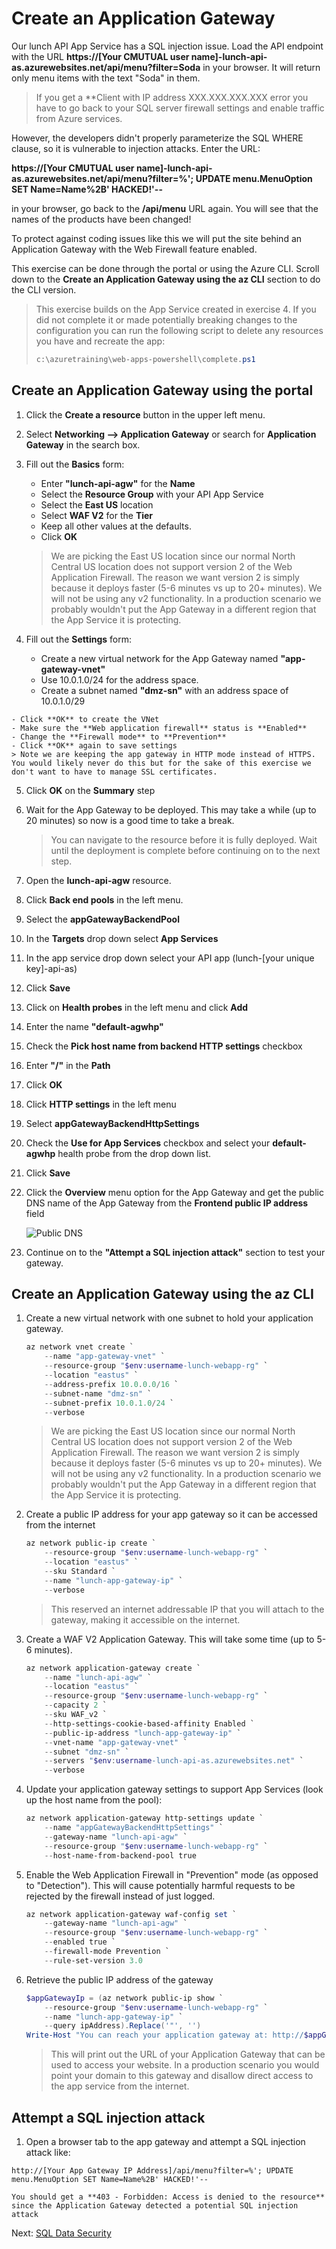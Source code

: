 
# Create an Application Gateway

Our lunch API App Service has a SQL injection issue.  Load the API endpoint with the URL
**https://[Your CMUTUAL user name]-lunch-api-as.azurewebsites.net/api/menu?filter=Soda**
in your browser.  It will return only menu items with the text "Soda" in them.

> If you get a **Client with IP address XXX.XXX.XXX.XXX error you have to go back to your SQL server firewall settings and enable traffic from Azure services.

However, the developers didn't properly parameterize the SQL WHERE clause, so it is vulnerable to injection attacks.  Enter the URL:

**https://[Your CMUTUAL user name]-lunch-api-as.azurewebsites.net/api/menu?filter=%'; UPDATE menu.MenuOption SET Name=Name%2B' HACKED!'--**

in your browser, go back to the **/api/menu** URL again.  You will see that the names of the products have been changed!

To protect against coding issues like this we will put the site behind an Application Gateway with the Web Firewall feature enabled.

This exercise can be done through the portal or using the Azure CLI.  Scroll down to the **Create an Application Gateway using the az CLI** section to do the CLI version.

> This exercise builds on the App Service created in exercise 4. If you did not complete it or made potentially breaking changes to the configuration you can run the following script to delete any resources you have and recreate the app:
> ```powershell
> c:\azuretraining\web-apps-powershell\complete.ps1
> ```

## Create an Application Gateway using the portal

1. Click the **Create a resource** button in the upper left menu.

2. Select **Networking --> Application Gateway** or search for **Application Gateway** in the search box.

3. Fill out the **Basics** form:
    - Enter **"lunch-api-agw"** for the **Name**
    - Select the **Resource Group** with your API App Service
    - Select the **East US** location
    - Select **WAF V2** for the **Tier**
    - Keep all other values at the defaults.
    - Click **OK**

    > We are picking the East US location since our normal North Central US location does not support version 2 of the Web Application Firewall.  The reason we want version 2 is simply because it deploys faster (5-6 minutes vs up to 20+ minutes). We will not be using any v2 functionality.  In a production scenario we probably wouldn't put the App Gateway in a different region that the App Service it is protecting.

4. Fill out the **Settings** form:
    - Create a new virtual network for the App Gateway named **"app-gateway-vnet"**
    - Use 10.0.1.0/24 for the address space.
    - Create a subnet named **"dmz-sn"** with an address space of 10.0.1.0/29
<!--
    > Application Gateway consumes one private IP address per instance, plus another private IP address if a private frontend IP configuration is configured. Also, Azure reserves the first four and last IP address in each subnet for internal usage. For example, if an application gateway is set to three instances and no private frontend IP, then a /29 subnet size or greater is needed. In this case, the application gateway uses three IP addresses. If you have three instances and an IP address for the private frontend IP configuration, then a /28 subnet size or greater is needed as four IP addresses are required.
-->
    - Click **OK** to create the VNet
    - Make sure the **Web application firewall** status is **Enabled**
    - Change the **Firewall mode** to **Prevention**
    - Click **OK** again to save settings
    > Note we are keeping the app gateway in HTTP mode instead of HTTPS. You would likely never do this but for the sake of this exercise we don't want to have to manage SSL certificates.

5. Click **OK** on the **Summary** step

6. Wait for the App Gateway to be deployed. This may take a while (up to 20 minutes) so now is a good time to take a break.

    > You can navigate to the resource before it is fully deployed. Wait until the deployment is complete before continuing on to the next step.

7. Open the **lunch-api-agw** resource.

8. Click **Back end pools** in the left menu.

9. Select the **appGatewayBackendPool**

10. In the **Targets** drop down select **App Services**

11. In the app service drop down select your API app (lunch-[your unique key]-api-as)

12. Click **Save**

13. Click on **Health probes** in the left menu and click **Add**

14. Enter the name **"default-agwhp"**

15. Check the **Pick host name from backend HTTP settings** checkbox

16. Enter **"/"** in the **Path**

17. Click **OK**

18. Click **HTTP settings** in the left menu

19. Select **appGatewayBackendHttpSettings**

20. Check the **Use for App Services** checkbox and select your **default-agwhp** health probe from the drop down list.

21. Click **Save**

13. Click the **Overview** menu option for the App Gateway and get the public DNS name of the App Gateway from the **Frontend public IP address** field

    ![Public DNS](images/app-gateway-dns.png)

14. Continue on to the **"Attempt a SQL injection attack"** section to test your gateway.

## Create an Application Gateway using the az CLI

1. Create a new virtual network with one subnet to hold your application gateway.

    ```powershell
    az network vnet create `
        --name "app-gateway-vnet" `
        --resource-group "$env:username-lunch-webapp-rg" `
        --location "eastus" `
        --address-prefix 10.0.0.0/16 `
        --subnet-name "dmz-sn" `
        --subnet-prefix 10.0.1.0/24 `
        --verbose
    ```

    > We are picking the East US location since our normal North Central US location does not support version 2 of the Web Application Firewall.  The reason we want version 2 is simply because it deploys faster (5-6 minutes vs up to 20+ minutes). We will not be using any v2 functionality.  In a production scenario we probably wouldn't put the App Gateway in a different region that the App Service it is protecting.

2. Create a public IP address for your app gateway so it can be accessed from the internet

    ```powershell
    az network public-ip create `
        --resource-group "$env:username-lunch-webapp-rg" `
        --location "eastus" `
        --sku Standard `
        --name "lunch-app-gateway-ip" `
        --verbose
    ```

    > This reserved an internet addressable IP that you will attach to the gateway, making it accessible on the internet.

3. Create a WAF V2 Application Gateway. This will take some time (up to 5-6 minutes).

    ```powershell
    az network application-gateway create `
        --name "lunch-api-agw" `
        --location "eastus" `
        --resource-group "$env:username-lunch-webapp-rg" `
        --capacity 2 `
        --sku WAF_v2 `
        --http-settings-cookie-based-affinity Enabled `
        --public-ip-address "lunch-app-gateway-ip" `
        --vnet-name "app-gateway-vnet" `
        --subnet "dmz-sn" `
        --servers "$env:username-lunch-api-as.azurewebsites.net" `
        --verbose
    ```

4. Update your application gateway settings to support App Services (look up the host name from the pool):

    ```powershell
    az network application-gateway http-settings update `
        --name "appGatewayBackendHttpSettings" `
        --gateway-name "lunch-api-agw" `
        --resource-group "$env:username-lunch-webapp-rg" `
        --host-name-from-backend-pool true
    ```

5. Enable the Web Application Firewall in "Prevention" mode (as opposed to "Detection"). This will cause potentially harmful requests to be rejected by the firewall instead of just logged.

    ```powershell
    az network application-gateway waf-config set `
        --gateway-name "lunch-api-agw" `
        --resource-group "$env:username-lunch-webapp-rg" `
        --enabled true `
        --firewall-mode Prevention `
        --rule-set-version 3.0
    ```

6. Retrieve the public IP address of the gateway

    ```powershell
    $appGatewayIp = (az network public-ip show `
        --resource-group "$env:username-lunch-webapp-rg" `
        --name "lunch-app-gateway-ip" `
        --query ipAddress).Replace('"', '')
    Write-Host "You can reach your application gateway at: http://$appGatewayIp"
    ```

    > This will print out the URL of your Application Gateway that can be used to access your website. In a production scenario you would point your domain to this gateway and disallow direct access to the app service from the internet.

## Attempt a SQL injection attack

1. Open a browser tab to the app gateway and attempt a SQL injection attack like:

<!--
    http://[App Gateway GUID].cloudapp.net/api/menu?filter=%'; UPDATE menu.MenuOption SET Name=Name%2B' HACKED!'--
-->

    http://[Your App Gateway IP Address]/api/menu?filter=%'; UPDATE menu.MenuOption SET Name=Name%2B' HACKED!'--

    You should get a **403 - Forbidden: Access is denied to the resource** since the Application Gateway detected a potential SQL injection attack

Next: [SQL Data Security](11-sql-data-security.md)